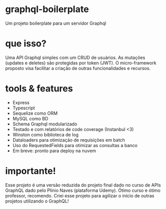 # graphql-boilerplate
Um projeto boilerplate para um servidor Graphql

# que isso?
Uma API Graphql simples com um CRUD de usuários. As mutações (updates e deletes) são protegidas por token (JWT).
O micro-framework proposto visa facilitar a criação de
outras funcionalidades e recursos.

# tools & features

- Express
- Typescript
- Sequelize como ORM
 - MySQL como BD
- Schema Graphql modularizado
- Testado e com relatórios de code coverage (Instanbul <3)
- Winston como biblioteca de log
- Dataloaders para otimização de requisições em batch
- Uso do RequestedFields para otimizar as consultas a banco
- Em breve: pronto para deploy na nuvem

# importante!
Esse projeto é uma versão reduzida do projeto final dado no curso de APIs GraphQL dado pelo Plínio Naves (plataforma Udemy). Ótimo curso e ótimo professor, recomendo. Criei esse projeto para agilizar o início de outras projetos utilizando o GraphQL!
